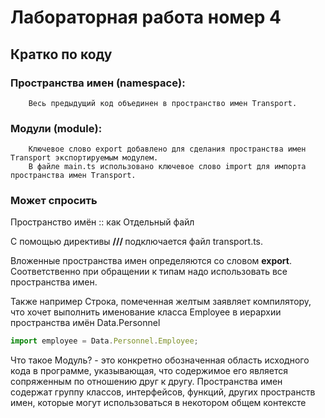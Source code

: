 # Лабораторная работа номер 4

## Кратко по коду

### Пространства имен (namespace):

        Весь предыдущий код объединен в пространство имен Transport.

### Модули (module):

        Ключевое слово export добавлено для сделания пространства имен Transport экспортируемым модулем.
        В файле main.ts использовано ключевое слово import для импорта пространства имен Transport.

### Может спросить

Пространство имён :: как Отдельный файл

С помощью директивы **/// <reference path="transport.ts" />** подключается файл transport.ts.

Вложенные пространства имен определяются со словом **export**. Соответственно при обращении к типам надо использовать все пространства имен.

Также например Строка, помеченная желтым заявляет компилятору, что хочет выполнить именование класса Employee в иерархии пространства имён Data.Personnel

```typescript
import employee = Data.Personnel.Employee;
```

Что такое Модуль? - это конкретно обозначенная область исходного кода в программе, указывающая, что
содержимое его является сопряженным по отношению друг к другу.
Пространства имен содержат группу классов, интерфейсов, функций, других пространств
имен, которые могут использоваться в некотором общем контексте
